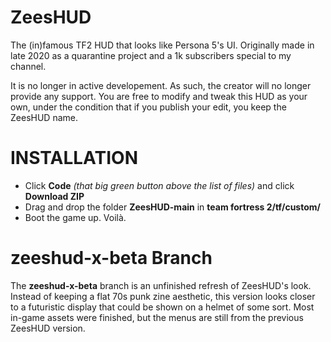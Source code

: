 # ZeesHUD
The (in)famous TF2 HUD that looks like Persona 5's UI.
Originally made in late 2020 as a quarantine project and a 1k subscribers special to my channel.

It is no longer in active developement. As such, the creator will no longer provide any support. You are free to modify and tweak this HUD as your own, under the condition that if you publish your edit, you keep the ZeesHUD name.


# INSTALLATION
- Click **Code** *(that big green button above the list of files)* and click **Download ZIP**
- Drag and drop the folder **ZeesHUD-main** in **team fortress 2/tf/custom/**
- Boot the game up. Voilà.

# zeeshud-x-beta Branch
The **zeeshud-x-beta** branch is an unfinished refresh of ZeesHUD's look. Instead of keeping a flat 70s punk zine aesthetic, this version looks closer to a futuristic display that could be shown on a helmet of some sort. Most in-game assets were finished, but the menus are still from the previous ZeesHUD version.
